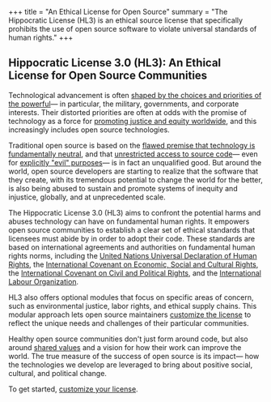 +++
title = "An Ethical License for Open Source"
summary = "The Hippocratic License (HL3) is an ethical source license that specifically prohibits the use of open source software to violate universal standards of human rights."
+++

## Hippocratic License 3.0 (HL3): An Ethical License for Open Source Communities

Technological advancement is often [shaped by the choices and priorities of the powerful](https://openlibrary.org/books/OL25573370M/Technoculture)— in particular, the military, governments, and corporate interests. Their distorted priorities are often at odds with the promise of technology as a force for [promoting justice and equity worldwide](https://blog.archive.org/2021/09/03/the-sacred-geometry-of-respect-trust-and-equity/), and this increasingly includes open source technologies.

Traditional open source is based on the [flawed premise that technology is fundamentally neutral](https://ieeexplore.ieee.org/document/5010049), and that [unrestricted access to source code](https://www.gnu.org/philosophy/free-sw.en.html#four-freedoms)— even for [explicitly "evil" purposes](https://opensource.org/faq#evil)— is in fact an unqualified good. But around the world, open source developers are starting to realize that the software that they create, with its tremendous potential to change the world for the better, is also being abused to sustain and promote systems of inequity and injustice, globally, and at unprecedented scale.

The Hippocratic License 3.0 (HL3) aims to confront the potential harms and abuses technology can have on fundamental human rights. It empowers open source communities to establish a clear set of ethical standards that licensees must abide by in order to adopt their code. These standards are based on international agreements and authorities on fundamental human rights norms, including the [United Nations Universal Declaration of Human Rights](https://www.un.org/en/about-us/universal-declaration-of-human-rights), the [International Covenant on Economic, Social and Cultural Rights](https://www.ohchr.org/en/instruments-mechanisms/instruments/international-covenant-economic-social-and-cultural-rights), the [International Covenant on Civil and Political Rights](https://www.ohchr.org/en/instruments-mechanisms/instruments/international-covenant-civil-and-political-rights), and the [International Labour Organization](https://www.ilo.org/).

HL3 also offers optional modules that focus on specific areas of concern, such as environmental justice, labor rights, and ethical supply chains. This modular approach lets open source maintainers [customize the license](/build/) to reflect the unique needs and challenges of their particular communities.

Healthy open source communities don't just form around code, but also around [shared values](https://ethicalsource.dev/principles) and a vision for how their work can improve the world. The true measure of the success of open source is its impact— how the technologies we develop are leveraged to bring about positive social, cultural, and political change.

To get started, [customize your license](/build/).
